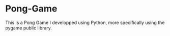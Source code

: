 # Pong-Game
This is a Pong Game I developped using Python, more specifically using the pygame public library.
